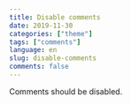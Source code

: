 ```yaml
---
title: Disable comments
date: 2019-11-30
categories: ["theme"]
tags: ["comments"]
language: en
slug: disable-comments
comments: false
---
```


Comments should be disabled.
